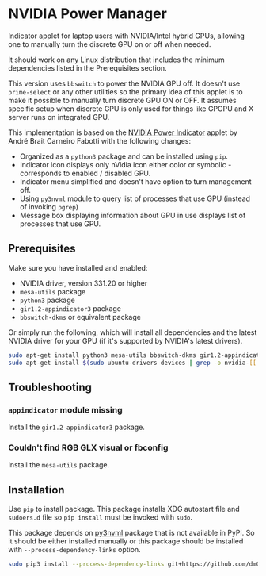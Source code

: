 # NVIDIA Power Manager

Indicator applet for laptop users with NVIDIA/Intel hybrid GPUs, allowing one
to manually turn the discrete GPU on or off when needed.

It should work on any Linux distribution that includes the minimum
dependencies listed in the Prerequisites section.

This version uses `bbswitch` to power the NVIDIA GPU off. It doesn't use 
`prime-select` or any other utilities so the primary idea of this applet is
to make it possible to manually turn discrete GPU ON or OFF. It assumes
specific setup when discrete GPU is only used for things like GPGPU and X
server runs on integrated GPU.

This implementation is based on the [NVIDIA Power Indicator](
https://github.com/andrebrait/nvidia-power-indicator) applet by
André Brait Carneiro Fabotti with the following changes:

* Organized as a `python3` package and can be installed using `pip`.
* Indicator icon displays only nVidia icon either color or symbolic -
  corresponds to enabled / disabled GPU.
* Indicator menu simplified and doesn't have option to turn management off.
* Using `py3nvml` module to query list of processes that use GPU (instead of
  invoking `pgrep`)
* Message box displaying information about GPU in use displays list of 
  processes that use GPU.

## Prerequisites

Make sure you have installed and enabled:

* NVIDIA driver, version 331.20 or higher
* `mesa-utils` package
* `python3` package
* `gir1.2-appindicator3` package
* `bbswitch-dkms` or equivalent package

Or simply run the following, which will install all dependencies and the latest NVIDIA driver for your GPU (if it's supported by NVIDIA's latest drivers).

```bash
sudo apt-get install python3 mesa-utils bbswitch-dkms gir1.2-appindicator3
sudo apt-get install $(sudo ubuntu-drivers devices | grep -o nvidia-[[:digit:]]*)
```

## Troubleshooting

### `appindicator` module missing
Install the `gir1.2-appindicator3` package.

### Couldn't find RGB GLX visual or fbconfig
Install the `mesa-utils` package.

## Installation

Use `pip` to install package. This package installs XDG autostart file and 
`sudoers.d` file so `pip install` must be invoked with `sudo`.

This package depends on [py3nvml](https://github.com/fbcotter/py3nvml) package
that is not available in PyPi. So it should be either installed manually or 
this package should be installed with `--process-dependency-links` option.

```bash
sudo pip3 install --process-dependency-links git+https://github.com/dm0/nvidia-power-manager#egg=nvidia-power-manager
```
